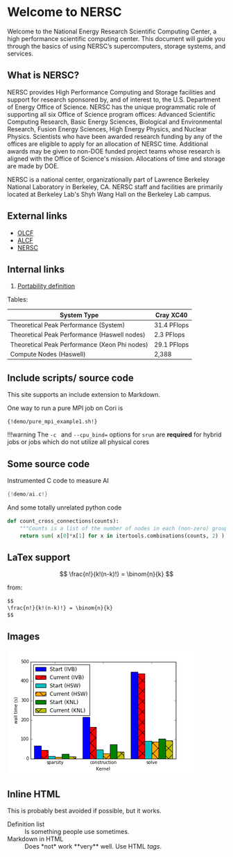 # Welcome to NERSC

Welcome to the National Energy Research Scientific Computing Center, a high performance scientific computing center.
This document will guide you through the basics of using NERSC’s supercomputers, storage systems, and services.

## What is NERSC?

NERSC provides High Performance Computing and Storage facilities and support for research sponsored by, and of interest to, the U.S. Department of Energy Office of Science. NERSC has the unique programmatic role of supporting all six Office of Science program offices: Advanced Scientific Computing Research, Basic Energy Sciences, Biological and Environmental Research, Fusion Energy Sciences, High Energy Physics, and Nuclear Physics. Scientists who have been awarded research funding by any of the offices are eligible to apply for an allocation of NERSC time. Additional awards may be given to non-DOE funded project teams whose research is aligned with the Office of Science's mission. Allocations of time and storage are made by DOE.

NERSC is a national center, organizationally part of Lawrence Berkeley National Laboratory in Berkeley, CA. NERSC staff and facilities are primarily located at Berkeley Lab's Shyh Wang Hall on the Berkeley Lab campus.


## External links

* [OLCF](https://www.olcf.ornl.gov)
* [ALCF](https://www.alcf.anl.gov)
* [NERSC](http://www.nersc.gov)

## Internal links

1. [Portability definition](/perfport/definition.md)


Tables:

| System Type                                   | Cray XC40   |
|-----------------------------------------------|-------------|
| Theoretical Peak Performance (System)         | 31.4 PFlops |
| Theoretical Peak Performance (Haswell nodes)  | 2.3 PFlops  |
| Theoretical Peak Performance (Xeon Phi nodes) | 29.1 PFlops |
| Compute Nodes (Haswell)                       | 2,388       |

## Include scripts/ source code

This site supports an include extension to Markdown.

One way to run a pure MPI job on Cori is

```shell
{!demo/pure_mpi_example1.sh!}
```

!!!warning
	The `-c ` and `--cpu_bind=` options for `srun` are **required** for hybrid jobs or jobs which do not utilize all physical cores	

	
	
## Some source code

Instrumented C code to measure AI

```C
{!demo/ai.c!}
```

And some totally unrelated python code

```python
def count_cross_connections(counts):
    """Counts is a list of the number of nodes in each (non-zero) group"""
    return sum( x[0]*x[1] for x in itertools.combinations(counts, 2) )
```

## LaTex support

$$
\frac{n!}{k!(n-k)!} = \binom{n}{k}
$$

from:

```
$$
\frac{n!}{k!(n-k)!} = \binom{n}{k}
$$
```

## Images
![A demo image](demo.png)


## Inline HTML

This is probably best avoided if possible, but it works.

<dl>
  <dt>Definition list</dt>
  <dd>Is something people use sometimes.</dd>

  <dt>Markdown in HTML</dt>
  <dd>Does *not* work **very** well. Use HTML <em>tags</em>.</dd>
</dl>
